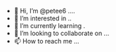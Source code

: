 - 👋 Hi, I’m @petee6 ....
- 👀 I’m interested in ..
- 🌱 I’m currently learning .
- 💞️ I’m looking to collaborate on ...
- 📫 How to reach me ...

<!---
petee6/petee6 is a ✨ special ✨ repository because its `README.md` (this file) appears on your GitHub profile.
You can click the Preview link to take a look at your changes.
--->
